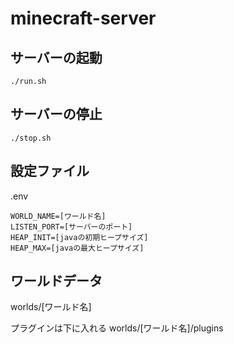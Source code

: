 # minecraft-server

## サーバーの起動

```
./run.sh
```

## サーバーの停止

```
./stop.sh
```

## 設定ファイル

.env

```
WORLD_NAME=[ワールド名]
LISTEN_PORT=[サーバーのポート]
HEAP_INIT=[javaの初期ヒープサイズ]
HEAP_MAX=[javaの最大ヒープサイズ]
```

## ワールドデータ

worlds/[ワールド名]

プラグインは下に入れる
worlds/[ワールド名]/plugins
